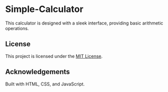 # Simple-Calculator

This calculator is designed with a sleek interface, providing basic arithmetic operations.

## License
This project is licensed under the [MIT License](LICENSE).

## Acknowledgements
Built with HTML, CSS, and JavaScript.
